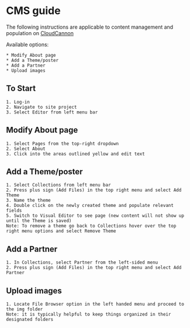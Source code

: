 # CMS guide

The following instructions are applicable to content management and population on [CloudCannon](https://cloudcannon.com/)



Available options:
	
	* Modify About page 
	* Add a Theme/poster
	* Add a Partner
	* Upload images
	
## To Start
	1. Log-in
	2. Navigate to site project
	3. Select Editor from left menu bar

## Modify About page
	1. Select Pages from the top-right dropdown
	2. Select About
	3. Click into the areas outlined yellow and edit text
	
## Add a Theme/poster
	1. Select Collections from left menu bar
	2. Press plus sign (Add Files) in the top right menu and select Add Theme
	3. Name the theme
	4. Double click on the newly created theme and populate relevant fields
	5. Switch to Visual Editor to see page (new content will not show up until the Theme is saved)
	Note: To remove a theme go back to Collections hover over the top right menu options and select Remove Theme

## Add a Partner 
	1. In Collections, select Partner from the left-sided menu
	2. Press plus sign (Add Files) in the top right menu and select Add Partner	

## Upload images
	1. Locate File Browser option in the left handed menu and proceed to the img folder
	Note: it is typically helpful to keep things organized in their designated folders
	






